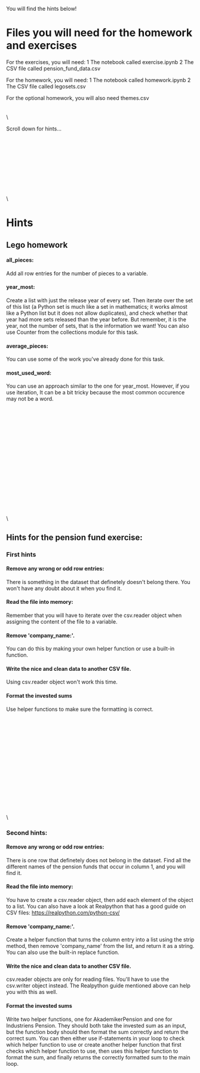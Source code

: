 You will find the hints below!

# Files you will need for the homework and exercises
For the exercises, you will need:
1 The notebook called exercise.ipynb
2 The CSV file called pension_fund_data.csv

For the homework, you will need:
1 The notebook called homework.ipynb
2 The CSV file called legosets.csv

For the optional homework, you will also need themes.csv
\
\
\
\


Scroll down for hints...
\
\
\
\
\
\
\
\
\
\
\
\

# Hints
## Lego homework
#### all_pieces:
Add all row entries for the number of pieces to a variable.

#### year_most:
Create a list with just the release year of every set. Then iterate over the set of this list (a Python set is much like a set in mathematics;  it works almost like a Python list but  it does not allow duplicates),  and check whether that year had more sets released than the year before.  But remember,  it is the year, not the number of sets, that is the information we want!
You can also use Counter from the collections module for this task.

#### average_pieces:
You can use some of the work you've already done for this task.

#### most_used_word:
You can use an approach similar to the one for year_most.  However, if you use iteration, It can be a bit tricky because the most common occurence may not be a word.

\
\
\
\
\
\
\
\
\
\
\
\
\
\
\
\
\
\

## Hints for the pension fund exercise:

### First hints

#### Remove any wrong or odd row entries:
There is something in the dataset that definetely doesn't belong there. You won't have any doubt about it when you find it.

#### Read the file into memory:
Remember that you will have to iterate over the csv.reader object when assigning the content of the file to a variable.

#### Remove 'company_name:'. 
You can do this by making your own helper function or use a built-in function.

#### Write the nice and clean data to another CSV file.
Using csv.reader object won't work this time.

#### Format the invested sums
Use helper functions to make sure the formatting is correct.
\
\
\
\
\
\
\
\
\
\
\
\
\
\
\
\
\
\
### Second hints:

#### Remove any wrong or odd row entries:
There is one row that definetely does not belong in the dataset. Find all the different names of the pension funds that occur in column 1, and you will find it.

#### Read the file into memory:
You have to create a csv.reader object, then add each element of the object to a list. You can also have a look at Realpython that has a good guide on CSV files: https://realpython.com/python-csv/

#### Remove 'company_name:'. 
Create a helper function that turns the column entry into a list using the strip method, then remove 'company_name' from the list, and return it as a string. You can also use the built-in replace function.

#### Write the nice and clean data to another CSV file.
csv.reader objects are only for reading files. You'll have to use the csv.writer object instead.  The Realpython guide mentioned above can help you with this as well.

#### Format the invested sums
Write two helper functions, one for AkademikerPension and one for Industriens Pension. They should both take the invested sum as an input, but the function body should then format the sum correctly and return the correct sum. You can then either use if-statements in your loop to check which helper function to use or create another helper function that first checks which helper function to use, then uses this helper function to format the sum, and finally returns the correctly formatted sum to the main loop. 
